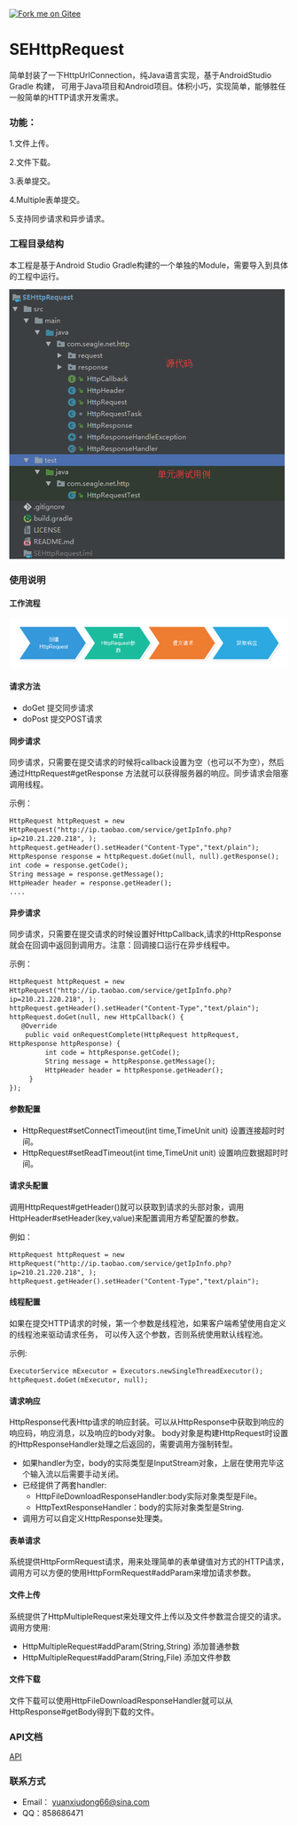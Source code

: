 <a href='https://gitee.com/SilentEagle/SEHttpRequest'><img src='https://gitee.com/SilentEagle/SEHttpRequest/widgets/widget_2.svg' alt='Fork me on Gitee'></img></a>
# SEHttpRequest
简单封装了一下HttpUrlConnection，纯Java语言实现，基于AndroidStudio Gradle 构建，
可用于Java项目和Android项目。体积小巧，实现简单，能够胜任一般简单的HTTP请求开发需求。

### 功能：

1.文件上传。

2.文件下载。

3.表单提交。

4.Multiple表单提交。

5.支持同步请求和异步请求。

### 工程目录结构

本工程是基于Android Studio Gradle构建的一个单独的Module，需要导入到具体的工程中运行。

![工程目录结构](./doc/project_structure.png)

### 使用说明

#### 工作流程

![工程目录结构](./doc/work_flow.png)

#### 请求方法

-  doGet 提交同步请求
-  doPost 提交POST请求

#### 同步请求
同步请求，只需要在提交请求的时候将callback设置为空（也可以不为空），然后通过HttpRequest#getResponse
方法就可以获得服务器的响应。同步请求会阻塞调用线程。

示例：

```
HttpRequest httpRequest = new HttpRequest("http://ip.taobao.com/service/getIpInfo.php?ip=210.21.220.218", );
httpRequest.getHeader().setHeader("Content-Type","text/plain");
HttpResponse response = httpRequest.doGet(null, null).getResponse();
int code = response.getCode();
String message = response.getMessage();
HttpHeader header = response.getHeader();
....
```

#### 异步请求
同步请求，只需要在提交请求的时候设置好HttpCallback,请求的HttpResponse就会在回调中返回到调用方。注意：回调接口运行在异步线程中。

示例：
```
HttpRequest httpRequest = new HttpRequest("http://ip.taobao.com/service/getIpInfo.php?ip=210.21.220.218", );
httpRequest.getHeader().setHeader("Content-Type","text/plain");
httpRequest.doGet(null, new HttpCallback() {
   @Override
    public void onRequestComplete(HttpRequest httpRequest, HttpResponse httpResponse) {
         int code = httpResponse.getCode();
         String message = httpResponse.getMessage();
         HttpHeader header = httpResponse.getHeader();
     }
});
```


#### 参数配置
- HttpRequest#setConnectTimeout(int time,TimeUnit unit)  设置连接超时时间。
- HttpRequest#setReadTimeout(int time,TimeUnit unit)  设置响应数据超时时间。

#### 请求头配置
调用HttpRequest#getHeader()就可以获取到请求的头部对象，调用HttpHeader#setHeader(key,value)来配置调用方希望配置的参数。

例如：
```
HttpRequest httpRequest = new HttpRequest("http://ip.taobao.com/service/getIpInfo.php?ip=210.21.220.218", );
httpRequest.getHeader().setHeader("Content-Type","text/plain");
```
#### 线程配置
如果在提交HTTP请求的时候，第一个参数是线程池，如果客户端希望使用自定义的线程池来驱动请求任务，
可以传入这个参数，否则系统使用默认线程池。

示例:
```
ExecutorService mExecutor = Executors.newSingleThreadExecutor();
httpRequest.doGet(mExecutor, null);
```

#### 请求响应
HttpResponse代表Http请求的响应封装。可以从HttpResponse中获取到响应的响应码，响应消息，以及响应的body对象。
body对象是构建HttpRequest时设置的HttpResponseHandler处理之后返回的，需要调用方强制转型。
-  如果handler为空，body的实际类型是InputStream对象，上层在使用完毕这个输入流以后需要手动关闭。
-  已经提供了两套handler:
    -  HttpFileDownloadResponseHandler:body实际对象类型是File。
    -  HttpTextResponseHandler：body的实际对象类型是String.
-  调用方可以自定义HttpResponse处理类。

#### 表单请求
系统提供HttpFormRequest请求，用来处理简单的表单键值对方式的HTTP请求，
调用方可以方便的使用HttpFormRequest#addParam来增加请求参数。

#### 文件上传
系统提供了HttpMultipleRequest来处理文件上传以及文件参数混合提交的请求。
调用方使用:
- HttpMultipleRequest#addParam(String,String) 添加普通参数
- HttpMultipleRequest#addParam(String,File) 添加文件参数
#### 文件下载
文件下载可以使用HttpFileDownloadResponseHandler就可以从HttpResponse#getBody得到下载的文件。

### API文档
[API](./doc/index.html)


### 联系方式
- Email： yuanxiudong66@sina.com
- QQ：858686471